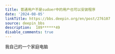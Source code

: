 ```yaml
---
title: 普通用户不是sudoer中的用户也可以安装程序
date: '2024-08-05'
linkTitle: https://bbs.deepin.org/en/post/276107
source: deepin_bbs
description:  189******49 
disable_comments: true
---
```

我自己的一个家庭电脑
